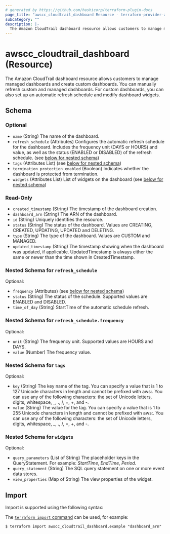 ```yaml
---
# generated by https://github.com/hashicorp/terraform-plugin-docs
page_title: "awscc_cloudtrail_dashboard Resource - terraform-provider-awscc"
subcategory: ""
description: |-
  The Amazon CloudTrail dashboard resource allows customers to manage managed dashboards and create custom dashboards. You can manually refresh custom and managed dashboards. For custom dashboards, you can also set up an automatic refresh schedule and modify dashboard widgets.
---
```


# awscc_cloudtrail_dashboard (Resource)

The Amazon CloudTrail dashboard resource allows customers to manage managed dashboards and create custom dashboards. You can manually refresh custom and managed dashboards. For custom dashboards, you can also set up an automatic refresh schedule and modify dashboard widgets.



<!-- schema generated by tfplugindocs -->
## Schema

### Optional

- `name` (String) The name of the dashboard.
- `refresh_schedule` (Attributes) Configures the automatic refresh schedule for the dashboard. Includes the frequency unit (DAYS or HOURS) and value, as well as the status (ENABLED or DISABLED) of the refresh schedule. (see [below for nested schema](#nestedatt--refresh_schedule))
- `tags` (Attributes List) (see [below for nested schema](#nestedatt--tags))
- `termination_protection_enabled` (Boolean) Indicates whether the dashboard is protected from termination.
- `widgets` (Attributes List) List of widgets on the dashboard (see [below for nested schema](#nestedatt--widgets))

### Read-Only

- `created_timestamp` (String) The timestamp of the dashboard creation.
- `dashboard_arn` (String) The ARN of the dashboard.
- `id` (String) Uniquely identifies the resource.
- `status` (String) The status of the dashboard. Values are CREATING, CREATED, UPDATING, UPDATED and DELETING.
- `type` (String) The type of the dashboard. Values are CUSTOM and MANAGED.
- `updated_timestamp` (String) The timestamp showing when the dashboard was updated, if applicable. UpdatedTimestamp is always either the same or newer than the time shown in CreatedTimestamp.

<a id="nestedatt--refresh_schedule"></a>
### Nested Schema for `refresh_schedule`

Optional:

- `frequency` (Attributes) (see [below for nested schema](#nestedatt--refresh_schedule--frequency))
- `status` (String) The status of the schedule. Supported values are ENABLED and DISABLED.
- `time_of_day` (String) StartTime of the automatic schedule refresh.

<a id="nestedatt--refresh_schedule--frequency"></a>
### Nested Schema for `refresh_schedule.frequency`

Optional:

- `unit` (String) The frequency unit. Supported values are HOURS and DAYS.
- `value` (Number) The frequency value.



<a id="nestedatt--tags"></a>
### Nested Schema for `tags`

Optional:

- `key` (String) The key name of the tag. You can specify a value that is 1 to 127 Unicode characters in length and cannot be prefixed with aws:. You can use any of the following characters: the set of Unicode letters, digits, whitespace, _, ., /, =, +, and -.
- `value` (String) The value for the tag. You can specify a value that is 1 to 255 Unicode characters in length and cannot be prefixed with aws:. You can use any of the following characters: the set of Unicode letters, digits, whitespace, _, ., /, =, +, and -.


<a id="nestedatt--widgets"></a>
### Nested Schema for `widgets`

Optional:

- `query_parameters` (List of String) The placeholder keys in the QueryStatement. For example: $StartTime$, $EndTime$, $Period$.
- `query_statement` (String) The SQL query statement on one or more event data stores.
- `view_properties` (Map of String) The view properties of the widget.

## Import

Import is supported using the following syntax:

The [`terraform import` command](https://developer.hashicorp.com/terraform/cli/commands/import) can be used, for example:

```shell
$ terraform import awscc_cloudtrail_dashboard.example "dashboard_arn"
```
